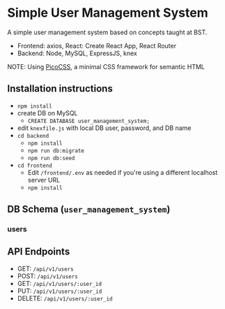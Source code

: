 # Simple User Management System

A simple user management system based on concepts taught at BST.

- Frontend: axios, React: Create React App, React Router
- Backend: Node, MySQL, ExpressJS, knex

NOTE: Using [PicoCSS](https://picocss.com/), a minimal CSS framework for semantic HTML

## Installation instructions

- `npm install`
- create DB on MySQL
  - `CREATE DATABASE user_management_system;`
- edit `knexfile.js` with local DB user, password, and DB name
- `cd backend`
  - `npm install`
  - `npm run db:migrate`
  - `npm run db:seed`
- `cd frontend`
  - Edit `/frontend/.env` as needed if you're using a different localhost server URL
  - `npm install`

## DB Schema (`user_management_system`)

### users

## API Endpoints

- GET: `/api/v1/users`
- POST: `/api/v1/users`
- GET: `/api/v1/users/:user_id`
- PUT: `/api/v1/users/:user_id`
- DELETE: `/api/v1/users/:user_id`
